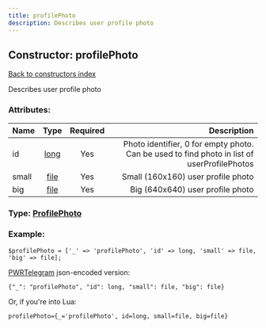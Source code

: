 ```yaml
---
title: profilePhoto
description: Describes user profile photo
---
```

## Constructor: profilePhoto  
[Back to constructors index](index.md)



Describes user profile photo

### Attributes:

| Name     |    Type       | Required | Description |
|----------|:-------------:|:--------:|------------:|
|id|[long](../types/long.md) | Yes|Photo identifier, 0 for empty photo. Can be used to find photo in list of userProfilePhotos|
|small|[file](../types/file.md) | Yes|Small (160x160) user profile photo|
|big|[file](../types/file.md) | Yes|Big (640x640) user profile photo|



### Type: [ProfilePhoto](../types/ProfilePhoto.md)


### Example:

```
$profilePhoto = ['_' => 'profilePhoto', 'id' => long, 'small' => file, 'big' => file];
```  

[PWRTelegram](https://pwrtelegram.xyz) json-encoded version:

```
{"_": "profilePhoto", "id": long, "small": file, "big": file}
```


Or, if you're into Lua:  


```
profilePhoto={_='profilePhoto', id=long, small=file, big=file}

```



